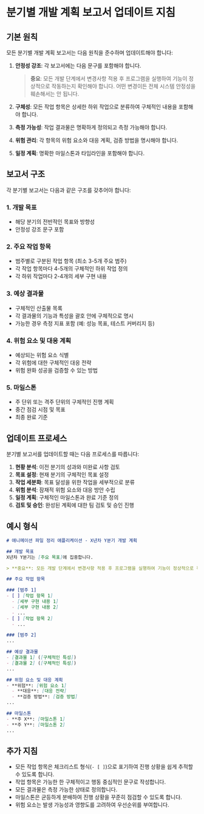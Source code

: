 # 분기별 개발 계획 보고서 업데이트 지침

## 기본 원칙

모든 분기별 개발 계획 보고서는 다음 원칙을 준수하며 업데이트해야 합니다:

1. **안정성 강조**: 각 보고서에는 다음 문구를 포함해야 합니다.
   > **중요**: 모든 개발 단계에서 변경사항 적용 후 프로그램을 실행하여 기능이 정상적으로 작동하는지 확인해야 합니다. 어떤 변경이든 전체 시스템 안정성을 훼손해서는 안 됩니다.

2. **구체성**: 모든 작업 항목은 상세한 하위 작업으로 분류하여 구체적인 내용을 포함해야 합니다.

3. **측정 가능성**: 작업 결과물은 명확하게 정의되고 측정 가능해야 합니다.

4. **위험 관리**: 각 항목의 위험 요소와 대응 계획, 검증 방법을 명시해야 합니다.

5. **일정 계획**: 명확한 마일스톤과 타임라인을 포함해야 합니다.

## 보고서 구조

각 분기별 보고서는 다음과 같은 구조를 갖추어야 합니다:

### 1. 개발 목표
- 해당 분기의 전반적인 목표와 방향성
- 안정성 강조 문구 포함

### 2. 주요 작업 항목
- 범주별로 구분된 작업 항목 (최소 3-5개 주요 범주)
- 각 작업 항목마다 4-5개의 구체적인 하위 작업 정의
- 각 하위 작업마다 2-4개의 세부 구현 내용

### 3. 예상 결과물
- 구체적인 산출물 목록
- 각 결과물의 기능과 특성을 괄호 안에 구체적으로 명시
- 가능한 경우 측정 지표 포함 (예: 성능 목표, 테스트 커버리지 등)

### 4. 위험 요소 및 대응 계획
- 예상되는 위험 요소 식별
- 각 위험에 대한 구체적인 대응 전략
- 위험 완화 성공을 검증할 수 있는 방법

### 5. 마일스톤
- 주 단위 또는 격주 단위의 구체적인 진행 계획
- 중간 점검 시점 및 목표
- 최종 완료 기준

## 업데이트 프로세스

분기별 보고서를 업데이트할 때는 다음 프로세스를 따릅니다:

1. **현황 분석**: 이전 분기의 성과와 미완료 사항 검토
2. **목표 설정**: 현재 분기의 구체적인 목표 설정
3. **작업 세분화**: 목표 달성을 위한 작업을 세부적으로 분류
4. **위험 분석**: 잠재적 위험 요소와 대응 방안 수립
5. **일정 계획**: 구체적인 마일스톤과 완료 기준 정의
6. **검토 및 승인**: 완성된 계획에 대한 팀 검토 및 승인 진행

## 예시 형식

```markdown
# 애니메이션 파일 정리 애플리케이션 - X년차 Y분기 개발 계획

## 개발 목표
X년차 Y분기는 [주요 목표]에 집중합니다.

> **중요**: 모든 개발 단계에서 변경사항 적용 후 프로그램을 실행하여 기능이 정상적으로 작동하는지 확인해야 합니다. 어떤 변경이든 전체 시스템 안정성을 훼손해서는 안 됩니다.

## 주요 작업 항목

### [범주 1]
- [ ] [작업 항목 1]
  - [세부 구현 내용 1]
  - [세부 구현 내용 2]
  - ...
- [ ] [작업 항목 2]
  - ...

### [범주 2]
...

## 예상 결과물
- [결과물 1] ([구체적인 특성])
- [결과물 2] ([구체적인 특성])
...

## 위험 요소 및 대응 계획
- **위험**: [위험 요소 1]
  - **대응**: [대응 전략]
  - **검증 방법**: [검증 방법]
...

## 마일스톤
- **주 X**: [마일스톤 1]
- **주 Y**: [마일스톤 2]
...
```

## 추가 지침

- 모든 작업 항목은 체크리스트 형식(`- [ ]`)으로 표기하여 진행 상황을 쉽게 추적할 수 있도록 합니다.
- 작업 항목은 가능한 한 구체적이고 행동 중심적인 문구로 작성합니다.
- 모든 결과물은 측정 가능한 상태로 정의합니다.
- 마일스톤은 균등하게 분배하여 진행 상황을 꾸준히 점검할 수 있도록 합니다.
- 위험 요소는 발생 가능성과 영향도를 고려하여 우선순위를 부여합니다.
``` 